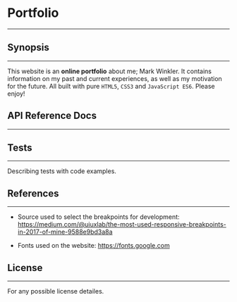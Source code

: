 # Portfolio

------------------------------------------------------------
## Synopsis
------------------------------------------------------------

This website is an **online portfolio** about me; Mark Winkler.
It contains information on my past and current experiences,
as well as my motivation for the future. All built with
pure `HTML5`, `CSS3` and `JavaScript ES6`.
Please enjoy!


## API Reference Docs
------------------------------------------------------------


## Tests
------------------------------------------------------------
Describing tests with code examples.


## References
------------------------------------------------------------
- Source used to select the breakpoints for development:
https://medium.com/@uiuxlab/the-most-used-responsive-breakpoints-in-2017-of-mine-9588e9bd3a8a

- Fonts used on the website:
https://fonts.google.com


## License
------------------------------------------------------------
For any possible license detailes.